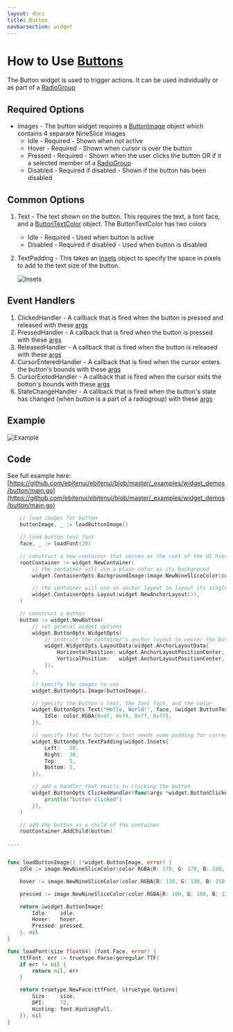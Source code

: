 ```yaml
---
layout: docs
title: Button
navbarsection: widget
---
```


How to Use [Buttons](https://pkg.go.dev/github.com/ebitenui/ebitenui/widget#Button)
====================

The Button widget is used to trigger actions. It can be used individually or as part of a [RadioGroup](/radiogroup)


Required Options
------
* Images - The button widget requires a [ButtonImage](https://pkg.go.dev/github.com/ebitenui/ebitenui/widget#ButtonImage) object which contains 4 separate NineSlice images
    * Idle - Required - Shown when not active
    * Hover - Required - Shown when cursor is over the button
    * Pressed - Required - Shown when the user clicks the button OR if it a selected member of a [RadioGroup](/radiogroup)
    * Disabled - Required if disabled - Shown if the button has been disabled

Common Options
------
1. Text - The text shown on the button. This requires the text, a font face, and a [ButtonTextColor](https://pkg.go.dev/github.com/ebitenui/ebitenui/widget#ButtonTextColor) object. The ButtonTextColor has two colors
    * Idle - Required - Used when button is active
    * Disabled - Required if disabled - Used when button is disabled
2. TextPadding - This takes an [Insets](https://pkg.go.dev/github.com/ebitenui/ebitenui/widget#Insets) object to specify the space in pixels to add to the text size of the button.

	 ![Insets](/insets.png)

Event Handlers
------
1. ClickedHandler - A callback that is fired when the button is pressed and released with these [args](https://pkg.go.dev/github.com/ebitenui/ebitenui/widget#ButtonClickedEventArgs)
2. PressedHandler - A callback that is fired when the button is pressed with these [args](https://pkg.go.dev/github.com/ebitenui/ebitenui/widget#ButtonPressedEventArgs)
3. ReleasedHandler - A callback that is fired when the button is released with these [args](https://pkg.go.dev/github.com/ebitenui/ebitenui/widget#ButtonReleasedEventArgs)
4. CursorEnteredHandler - A callback that is fired when the cursor enters the button's bounds with these [args](https://pkg.go.dev/github.com/ebitenui/ebitenui/widget#ButtonHoverEventArgs)
5. CursorExitedHandler - A callback that is fired when the cursor exits the botton's bounds with these [args](https://pkg.go.dev/github.com/ebitenui/ebitenui/widget#ButtonHoverEventArgs)
6. StateChangeHandler - A callback that is fired when the button's state has changed (when button is a part of a radiogroup) with these [args](https://pkg.go.dev/github.com/ebitenui/ebitenui/widget#ButtonChangedEventArgs)

Example
------
![Example](/button.gif)

Code
-------
See full example here: [https://github.com/ebitenui/ebitenui/blob/master/_examples/widget_demos/button/main.go](https://github.com/ebitenui/ebitenui/blob/master/_examples/widget_demos/button/main.go)

~~~go
	// load images for button
	buttonImage, _ := loadButtonImage()

	// load button text font
	face, _ := loadFont(20)

	// construct a new container that serves as the root of the UI hierarchy
	rootContainer := widget.NewContainer(
		// the container will use a plain color as its background
		widget.ContainerOpts.BackgroundImage(image.NewNineSliceColor(color.RGBA{0x13, 0x1a, 0x22, 0xff})),

		// the container will use an anchor layout to layout its single child widget
		widget.ContainerOpts.Layout(widget.NewAnchorLayout()),
	)

	// construct a button
	button := widget.NewButton(
		// set general widget options
		widget.ButtonOpts.WidgetOpts(
			// instruct the container's anchor layout to center the button both horizontally and vertically
			widget.WidgetOpts.LayoutData(widget.AnchorLayoutData{
				HorizontalPosition: widget.AnchorLayoutPositionCenter,
				VerticalPosition:   widget.AnchorLayoutPositionCenter,
			}),
		),

		// specify the images to use
		widget.ButtonOpts.Image(buttonImage),

		// specify the button's text, the font face, and the color
		widget.ButtonOpts.Text("Hello, World!", face, &widget.ButtonTextColor{
			Idle: color.RGBA{0xdf, 0xf4, 0xff, 0xff},
		}),

		// specify that the button's text needs some padding for correct display
		widget.ButtonOpts.TextPadding(widget.Insets{
			Left:   30,
			Right:  30,
			Top:    5,
			Bottom: 5,
		}),

		// add a handler that reacts to clicking the button
		widget.ButtonOpts.ClickedHandler(func(args *widget.ButtonClickedEventArgs) {
			println("button clicked")
		}),
	)

	// add the button as a child of the container
	rootContainer.AddChild(button)

....


func loadButtonImage() (*widget.ButtonImage, error) {
	idle := image.NewNineSliceColor(color.RGBA{R: 170, G: 170, B: 180, A: 255})

	hover := image.NewNineSliceColor(color.RGBA{R: 130, G: 130, B: 150, A: 255})

	pressed := image.NewNineSliceColor(color.RGBA{R: 100, G: 100, B: 120, A: 255})

	return &widget.ButtonImage{
		Idle:    idle,
		Hover:   hover,
		Pressed: pressed,
	}, nil
}

func loadFont(size float64) (font.Face, error) {
	ttfFont, err := truetype.Parse(goregular.TTF)
	if err != nil {
		return nil, err
	}

	return truetype.NewFace(ttfFont, &truetype.Options{
		Size:    size,
		DPI:     72,
		Hinting: font.HintingFull,
	}), nil
}

~~~